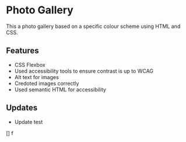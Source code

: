 # Photo Gallery
<!-- This is a photo gallery that showcases my use of CSS Flexbox and alt text. -->

This a photo gallery based on a specific colour scheme using HTML and CSS.

## Features
- CSS Flexbox
- Used accessibility tools to ensure contrast is up to WCAG
- Alt text for images
- Credoted images correctly
- Used semantic HTML for accessibility
<!-- - Used media queries to make page responsive -->

## Updates
- Update test

[] f






<!-- # First lvl
## Second lvl
### Third lvl 

Title
Overview
Features
Updates/Version history-->